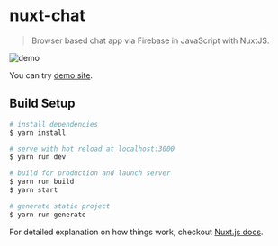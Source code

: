 # nuxt-chat

> Browser based chat app via Firebase in JavaScript with NuxtJS.

![demo](https://media.giphy.com/media/vN2XedFZXKHQB63Euh/giphy.gif)

You can try [demo site](https://nuxt-simple-chat-llwjyc6y7.now.sh/).


## Build Setup

``` bash
# install dependencies
$ yarn install

# serve with hot reload at localhost:3000
$ yarn run dev

# build for production and launch server
$ yarn run build
$ yarn start

# generate static project
$ yarn run generate
```

For detailed explanation on how things work, checkout [Nuxt.js docs](https://nuxtjs.org).
